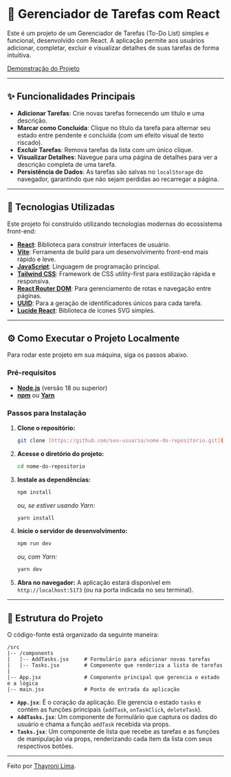 # 📝 Gerenciador de Tarefas com React

Este é um projeto de um Gerenciador de Tarefas (To-Do List) simples e funcional, desenvolvido com React. A aplicação permite aos usuários adicionar, completar, excluir e visualizar detalhes de suas tarefas de forma intuitiva.

[Demonstração do Projeto](https://i.imgur.com/BoPxnxm.mp4)

---

## ✨ Funcionalidades Principais

- **Adicionar Tarefas**: Crie novas tarefas fornecendo um título e uma descrição.
- **Marcar como Concluída**: Clique no título da tarefa para alternar seu estado entre pendente e concluída (com um efeito visual de texto riscado).
- **Excluir Tarefas**: Remova tarefas da lista com um único clique.
- **Visualizar Detalhes**: Navegue para uma página de detalhes para ver a descrição completa de uma tarefa.
- **Persistência de Dados**: As tarefas são salvas no `localStorage` do navegador, garantindo que não sejam perdidas ao recarregar a página.

---

## 🚀 Tecnologias Utilizadas

Este projeto foi construído utilizando tecnologias modernas do ecossistema front-end:

- **[React](https://reactjs.org/)**: Biblioteca para construir interfaces de usuário.
- **[Vite](https://vitejs.dev/)**: Ferramenta de build para um desenvolvimento front-end mais rápido e leve.
- **[JavaScript](https://developer.mozilla.org/pt-BR/docs/Web/JavaScript)**: Linguagem de programação principal.
- **[Tailwind CSS](https://tailwindcss.com/)**: Framework de CSS utility-first para estilização rápida e responsiva.
- **[React Router DOM](https://reactrouter.com/)**: Para gerenciamento de rotas e navegação entre páginas.
- **[UUID](https://github.com/uuidjs/uuid)**: Para a geração de identificadores únicos para cada tarefa.
- **[Lucide React](https://lucide.dev/)**: Biblioteca de ícones SVG simples.

---

## ⚙️ Como Executar o Projeto Localmente

Para rodar este projeto em sua máquina, siga os passos abaixo.

### Pré-requisitos

- **[Node.js](https://nodejs.org/)** (versão 18 ou superior)
- **[npm](https://www.npmjs.com/)** ou **[Yarn](https://yarnpkg.com/)**

### Passos para Instalação

1.  **Clone o repositório:**
    ```bash
    git clone [https://github.com/seu-usuario/nome-do-repositorio.git](https://github.com/seu-usuario/nome-do-repositorio.git)
    ```

2.  **Acesse o diretório do projeto:**
    ```bash
    cd nome-do-repositorio
    ```

3.  **Instale as dependências:**
    ```bash
    npm install
    ```
    *ou, se estiver usando Yarn:*
    ```bash
    yarn install
    ```

4.  **Inicie o servidor de desenvolvimento:**
    ```bash
    npm run dev
    ```
    *ou, com Yarn:*
    ```bash
    yarn dev
    ```

5.  **Abra no navegador:**
    A aplicação estará disponível em `http://localhost:5173` (ou na porta indicada no seu terminal).

---

## 📂 Estrutura do Projeto

O código-fonte está organizado da seguinte maneira:

```
/src
|-- /components
|   |-- AddTasks.jsx     # Formulário para adicionar novas tarefas
|   |-- Tasks.jsx        # Componente que renderiza a lista de tarefas
|
|-- App.jsx              # Componente principal que gerencia o estado e a lógica
|-- main.jsx             # Ponto de entrada da aplicação
```

- **`App.jsx`**: É o coração da aplicação. Ele gerencia o estado `tasks` e contém as funções principais (`addTask`, `onTaskClick`, `deleteTask`).
- **`AddTasks.jsx`**: Um componente de formulário que captura os dados do usuário e chama a função `addTask` recebida via props.
- **`Tasks.jsx`**: Um componente de lista que recebe as tarefas e as funções de manipulação via props, renderizando cada item da lista com seus respectivos botões.

---

Feito por [Thayroni Lima](https://github.com/Thayroni-Lima).
